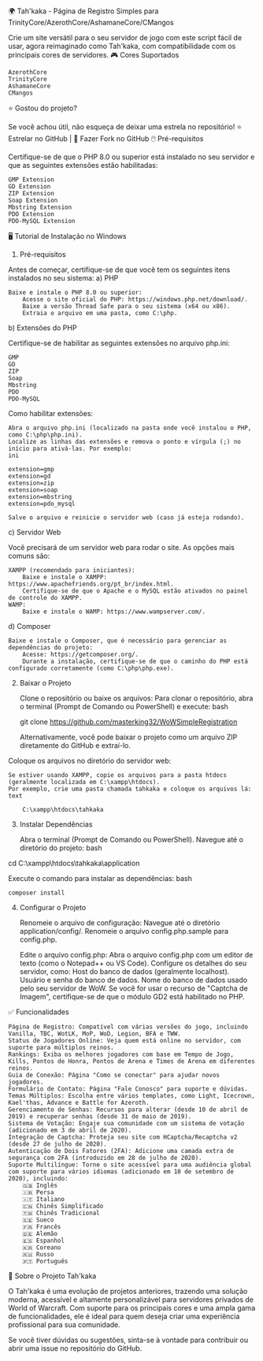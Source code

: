 🌍 Tah'kaka - Página de Registro Simples para TrinityCore/AzerothCore/AshamaneCore/CMangos

Crie um site versátil para o seu servidor de jogo com este script fácil de usar, agora reimaginado como Tah'kaka, com compatibilidade com os principais cores de servidores.
🎮 Cores Suportados

    AzerothCore
    TrinityCore
    AshamaneCore
    CMangos

⭐ Gostou do projeto?

Se você achou útil, não esqueça de deixar uma estrela no repositório!
⭐ Estrelar no GitHub | 🍴 Fazer Fork no GitHub
🖱️ Pré-requisitos

Certifique-se de que o PHP 8.0 ou superior está instalado no seu servidor e que as seguintes extensões estão habilitadas:

    GMP Extension
    GD Extension
    ZIP Extension
    Soap Extension
    Mbstring Extension
    PDO Extension
    PDO-MySQL Extension

🖥️ Tutorial de Instalação no Windows
1. Pré-requisitos

Antes de começar, certifique-se de que você tem os seguintes itens instalados no seu sistema:
a) PHP

    Baixe e instale o PHP 8.0 ou superior:
        Acesse o site oficial do PHP: https://windows.php.net/download/.
        Baixe a versão Thread Safe para o seu sistema (x64 ou x86).
        Extraia o arquivo em uma pasta, como C:\php.

b) Extensões do PHP

Certifique-se de habilitar as seguintes extensões no arquivo php.ini:

    GMP
    GD
    ZIP
    Soap
    Mbstring
    PDO
    PDO-MySQL

Como habilitar extensões:

    Abra o arquivo php.ini (localizado na pasta onde você instalou o PHP, como C:\php\php.ini).
    Localize as linhas das extensões e remova o ponto e vírgula (;) no início para ativá-las. Por exemplo:
    ini

    extension=gmp
    extension=gd
    extension=zip
    extension=soap
    extension=mbstring
    extension=pdo_mysql

    Salve o arquivo e reinicie o servidor web (caso já esteja rodando).

c) Servidor Web

Você precisará de um servidor web para rodar o site. As opções mais comuns são:

    XAMPP (recomendado para iniciantes):
        Baixe e instale o XAMPP: https://www.apachefriends.org/pt_br/index.html.
        Certifique-se de que o Apache e o MySQL estão ativados no painel de controle do XAMPP.
    WAMP:
        Baixe e instale o WAMP: https://www.wampserver.com/.

d) Composer

    Baixe e instale o Composer, que é necessário para gerenciar as dependências do projeto:
        Acesse: https://getcomposer.org/.
        Durante a instalação, certifique-se de que o caminho do PHP está configurado corretamente (como C:\php\php.exe).

2. Baixar o Projeto

    Clone o repositório ou baixe os arquivos:
        Para clonar o repositório, abra o terminal (Prompt de Comando ou PowerShell) e execute:
        bash

    git clone https://github.com/masterking32/WoWSimpleRegistration

    Alternativamente, você pode baixar o projeto como um arquivo ZIP diretamente do GitHub e extraí-lo.

Coloque os arquivos no diretório do servidor web:

    Se estiver usando XAMPP, copie os arquivos para a pasta htdocs (geralmente localizada em C:\xampp\htdocs).
    Por exemplo, crie uma pasta chamada tahkaka e coloque os arquivos lá:
    text

        C:\xampp\htdocs\tahkaka

3. Instalar Dependências

    Abra o terminal (Prompt de Comando ou PowerShell).
    Navegue até o diretório do projeto:
    bash

cd C:\xampp\htdocs\tahkaka\application

Execute o comando para instalar as dependências:
bash

    composer install

4. Configurar o Projeto

    Renomeie o arquivo de configuração:
        Navegue até o diretório application/config/.
        Renomeie o arquivo config.php.sample para config.php.

    Edite o arquivo config.php:
        Abra o arquivo config.php com um editor de texto (como o Notepad++ ou VS Code).
        Configure os detalhes do seu servidor, como:
            Host do banco de dados (geralmente localhost).
            Usuário e senha do banco de dados.
            Nome do banco de dados usado pelo seu servidor de WoW.
        Se você for usar o recurso de "Captcha de Imagem", certifique-se de que o módulo GD2 está habilitado no PHP.

✅ Funcionalidades

    Página de Registro: Compatível com várias versões do jogo, incluindo Vanilla, TBC, WotLK, MoP, WoD, Legion, BFA e TWW.
    Status de Jogadores Online: Veja quem está online no servidor, com suporte para múltiplos reinos.
    Rankings: Exiba os melhores jogadores com base em Tempo de Jogo, Kills, Pontos de Honra, Pontos de Arena e Times de Arena em diferentes reinos.
    Guia de Conexão: Página "Como se conectar" para ajudar novos jogadores.
    Formulário de Contato: Página "Fale Conosco" para suporte e dúvidas.
    Temas Múltiplos: Escolha entre vários templates, como Light, Icecrown, Kael'thas, Advance e Battle for Azeroth.
    Gerenciamento de Senhas: Recursos para alterar (desde 10 de abril de 2019) e recuperar senhas (desde 31 de maio de 2019).
    Sistema de Votação: Engaje sua comunidade com um sistema de votação (adicionado em 3 de abril de 2020).
    Integração de Captcha: Proteja seu site com HCaptcha/Recaptcha v2 (desde 27 de julho de 2020).
    Autenticação de Dois Fatores (2FA): Adicione uma camada extra de segurança com 2FA (introduzido em 28 de julho de 2020).
    Suporte Multilíngue: Torne o site acessível para uma audiência global com suporte para vários idiomas (adicionado em 10 de setembro de 2020), incluindo:
        🇬🇧 Inglês
        🇮🇷 Persa
        🇮🇹 Italiano
        🇨🇳 Chinês Simplificado
        🇹🇼 Chinês Tradicional
        🇸🇪 Sueco
        🇫🇷 Francês
        🇩🇪 Alemão
        🇪🇸 Espanhol
        🇰🇷 Coreano
        🇷🇺 Russo
        🇵🇹 Português

🚀 Sobre o Projeto Tah'kaka

O Tah'kaka é uma evolução de projetos anteriores, trazendo uma solução moderna, acessível e altamente personalizável para servidores privados de World of Warcraft. Com suporte para os principais cores e uma ampla gama de funcionalidades, ele é ideal para quem deseja criar uma experiência profissional para sua comunidade.

Se você tiver dúvidas ou sugestões, sinta-se à vontade para contribuir ou abrir uma issue no repositório do GitHub.